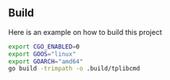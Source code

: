 ## Build

Here is an example on how to build this project
```bash
export CGO_ENABLED=0 
export GOOS="linux" 
export GOARCH="amd64"
go build -trimpath -o .build/tplibcmd
```

